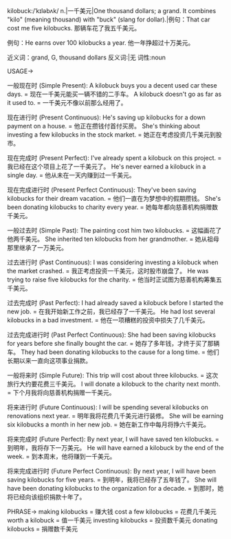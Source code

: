 kilobuck:/ˈkɪləbʌk/
n.|一千美元|One thousand dollars; a grand.  It combines "kilo" (meaning thousand) with "buck" (slang for dollar).|例句：That car cost me five kilobucks. 那辆车花了我五千美元。

例句：He earns over 100 kilobucks a year. 他一年挣超过十万美元。


近义词：grand, G, thousand dollars
反义词:|无
词性:noun


USAGE->

一般现在时 (Simple Present):
A kilobuck buys you a decent used car these days. =  现在一千美元能买一辆不错的二手车。
A kilobuck doesn't go as far as it used to. = 一千美元不像以前那么经用了。

现在进行时 (Present Continuous):
He's saving up kilobucks for a down payment on a house. = 他正在攒钱付首付买房。
She's thinking about investing a few kilobucks in the stock market. = 她正在考虑投资几千美元到股市。

现在完成时 (Present Perfect):
I've already spent a kilobuck on this project. = 我已经在这个项目上花了一千美元了。
He's never earned a kilobuck in a single day. = 他从未在一天内赚到过一千美元。

现在完成进行时 (Present Perfect Continuous):
They've been saving kilobucks for their dream vacation. = 他们一直在为梦想中的假期攒钱。
She's been donating kilobucks to charity every year. = 她每年都向慈善机构捐赠数千美元。

一般过去时 (Simple Past):
The painting cost him two kilobucks. = 这幅画花了他两千美元。
She inherited ten kilobucks from her grandmother. = 她从祖母那里继承了一万美元。

过去进行时 (Past Continuous):
I was considering investing a kilobuck when the market crashed. = 我正考虑投资一千美元，这时股市崩盘了。
He was trying to raise five kilobucks for the charity. = 他当时正试图为慈善机构筹集五千美元。

过去完成时 (Past Perfect):
I had already saved a kilobuck before I started the new job. = 在我开始新工作之前，我已经存了一千美元。
He had lost several kilobucks in a bad investment. = 他在一项糟糕的投资中损失了几千美元。

过去完成进行时 (Past Perfect Continuous):
She had been saving kilobucks for years before she finally bought the car. = 她存了多年钱，才终于买了那辆车。
They had been donating kilobucks to the cause for a long time. = 他们长期以来一直向这项事业捐款。

一般将来时 (Simple Future):
This trip will cost about three kilobucks. = 这次旅行大约要花费三千美元。
I will donate a kilobuck to the charity next month. = 下个月我将向慈善机构捐赠一千美元。

将来进行时 (Future Continuous):
I will be spending several kilobucks on renovations next year. = 明年我将花费几千美元进行装修。
She will be earning six kilobucks a month in her new job. = 她在新工作中每月将挣六千美元。

将来完成时 (Future Perfect):
By next year, I will have saved ten kilobucks. = 到明年，我将存下一万美元。
He will have earned a kilobuck by the end of the week. = 到本周末，他将赚到一千美元。

将来完成进行时 (Future Perfect Continuous):
By next year, I will have been saving kilobucks for five years. = 到明年，我将已经存了五年钱了。
She will have been donating kilobucks to the organization for a decade. = 到那时，她将已经向该组织捐款十年了。


PHRASE->
making kilobucks = 赚大钱
cost a few kilobucks = 花费几千美元
worth a kilobuck = 值一千美元
investing kilobucks = 投资数千美元
donating kilobucks = 捐赠数千美元
